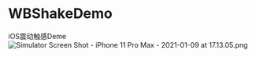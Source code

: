 # WBShakeDemo
iOS震动触感Deme
<img src="https://ae03.alicdn.com/kf/Hbce5764b7eb447a3ad70e34d91335ea20.png" alt="Simulator Screen Shot - iPhone 11 Pro Max - 2021-01-09 at 17.13.05.png" title="Simulator Screen Shot - iPhone 11 Pro Max - 2021-01-09 at 17.13.05.png" />
